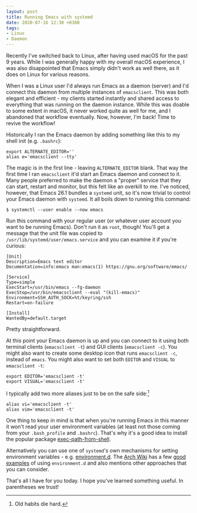 ```yaml
---
layout: post
title: Running Emacs with systemd
date: 2020-07-16 12:30 +0300
tags:
- Linux
- Daemon
---
```


Recently I've switched back to Linux, after having used macOS for the past 9 years.
While I was generally happy with my overall macOS experience, I was also disappointed
that Emacs simply didn't work as well there, as it does on Linux for various reasons.

When I was a Linux user I'd always run Emacs as a daemon (server) and I'd
connect this daemon from multiple instances of `emacsclient`. This was both
elegant and efficient - my clients started instantly and shared access to
everything that was running on the daemon instance. While this was doable to
some extent in macOS, it never worked quite as well for me, and I abandoned that
workflow eventually. Now, however, I'm back! Time to revive the workflow!

Historically I ran the Emacs daemon by adding something like this to my shell init (e.g. `.bashrc`):

``` shell
export ALTERNATE_EDITOR=''
alias e='emacsclient --tty'
```

The magic is in the first line - leaving `ALTERNATE_EDITOR` blank.
That way the first time I ran `emacsclient` it'd start an Emacs daemon and
connect to it. Many people preferred to make the daemon a "proper" service that
they can start, restart and monitor, but this felt like an overkill to me. I've
noticed, however, that Emacs 26.1 bundles a `systemd` unit, so it's now trivial
to control your Emacs daemon with `systemd`. It all boils down to running this command:

``` shellsession
$ systemctl --user enable --now emacs
```

Run this command with your regular user (or whatever user account you want to be running Emacs). Don't run it as `root`, though!
You'll get a message that the unit file was copied to `/usr/lib/systemd/user/emacs.service` and you can examine it if you're curious:

```
[Unit]
Description=Emacs text editor
Documentation=info:emacs man:emacs(1) https://gnu.org/software/emacs/

[Service]
Type=simple
ExecStart=/usr/bin/emacs --fg-daemon
ExecStop=/usr/bin/emacsclient --eval "(kill-emacs)"
Environment=SSH_AUTH_SOCK=%t/keyring/ssh
Restart=on-failure

[Install]
WantedBy=default.target
```

Pretty straightforward.

At this point your Emacs daemon is up and you can connect to it using both
terminal clients (`emacsclient -t`) and GUI clients (`emacsclient -c`). You
might also want to create some desktop icon that runs `emacsclient -c`, instead
of `emacs`.  You might also want to set both `EDITOR` and `VISUAL` to
`emacsclient -t`:

``` shell
export EDITOR='emacsclient -t'
export VISUAL='emacsclient -t'
```

I typically add two more aliases just to be on the safe side:[^1]

``` shell
alias vi='emacsclient -t'
alias vim='emacsclient -t'
```

One thing to keep in mind is that when you're running Emacs in this manner it
won't read your user environment variables (at least not those coming from your
`.bash_profile` and `.bashrc`). That's why it's a good idea to install the
popular package
[exec-path-from-shell](https://github.com/purcell/exec-path-from-shell).

Alternatively you can use one of `systemd`'s own mechanisms for setting environment variables - e.g. [environment.d](https://www.freedesktop.org/software/systemd/man/environment.d.html).
The [Arch Wiki](https://wiki.archlinux.org) has
a few [good examples](https://wiki.archlinux.org/index.php/Systemd/User#Environment_variables) of
using `environment.d` and also mentions other approaches that you can consider.

That's all I have for you today. I hope you've learned something useful. In parentheses we trust!

[^1]: Old habits die hard.
